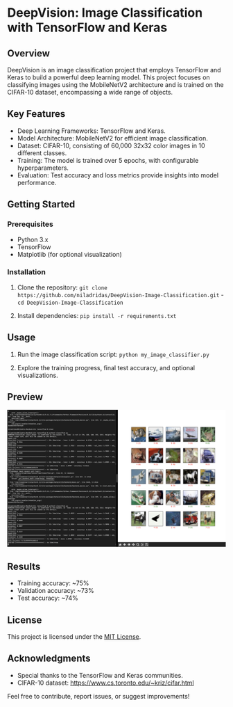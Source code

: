 # DeepVision: Image Classification with TensorFlow and Keras

## Overview
DeepVision is an image classification project that employs TensorFlow and Keras to build a powerful deep learning model. This project focuses on classifying images using the MobileNetV2 architecture and is trained on the CIFAR-10 dataset, encompassing a wide range of objects.

## Key Features

- Deep Learning Frameworks: TensorFlow and Keras.
- Model Architecture: MobileNetV2 for efficient image classification.
- Dataset: CIFAR-10, consisting of 60,000 32x32 color images in 10 different classes.
- Training: The model is trained over 5 epochs, with configurable hyperparameters.
- Evaluation: Test accuracy and loss metrics provide insights into model performance.

## Getting Started
### Prerequisites
- Python 3.x
- TensorFlow
- Matplotlib (for optional visualization)

### Installation
1. Clone the repository:
`git clone https://github.com/niladridas/DeepVision-Image-Classification.git` - `cd DeepVision-Image-Classification`

3. Install dependencies:
`pip install -r requirements.txt`

## Usage
1. Run the image classification script:
`python my_image_classifier.py`

2. Explore the training progress, final test accuracy, and optional visualizations.

## Preview

![Image Preview](https://github.com/niladrridas/DeepVision-Image-Classification/blob/main/Screenshot%202024-02-05%20at%2000.19.33.png)

## Results

- Training accuracy: ~75%
- Validation accuracy: ~73%
- Test accuracy: ~74%

## License

This project is licensed under the [MIT License](https://github.com/niladrridas/DeepVision-Image-Classification?tab=MIT-1-ov-file).

## Acknowledgments

- Special thanks to the TensorFlow and Keras communities.
- CIFAR-10 dataset: https://www.cs.toronto.edu/~kriz/cifar.html

Feel free to contribute, report issues, or suggest improvements!

